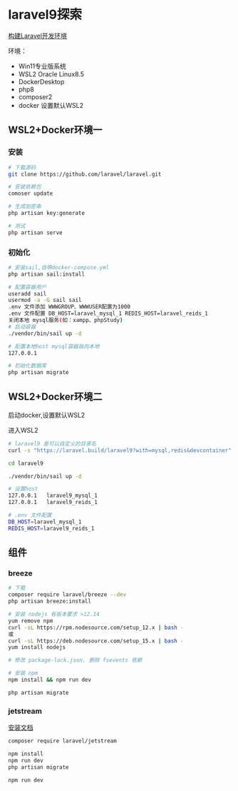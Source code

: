 # laravel9探索

[构建Laravel开发环境](https://learnku.com/docs/laravel-development-environment/9.x/building-the-sail-environment-under-macos/12319)

环境：

* Win11专业版系统
* WSL2 Oracle Linux8.5
* DockerDesktop
* php8
* composer2
* docker 设置默认WSL2


## WSL2+Docker环境一

### 安装

```sh
# 下载源码
git clone https://github.com/laravel/laravel.git

# 安装依赖包
comoser update

# 生成加密串
php artisan key:generate

# 测试
php artisan serve
```

### 初始化

```sh
# 安装sail,自带docker-compose.yml
php artisan sail:install

# 配置容器用户
useradd sail
usermod -a -G sail sail
.env 文件添加 WWWGROUP、WWWUSER配置为1000
.env 文件配置 DB_HOST=laravel_mysql_1 REDIS_HOST=laravel_reids_1
关闭本地 mysql服务(如：xampp、phpStudy)
# 启动容器
./vendor/bin/sail up -d

# 配置本地host mysql容器指向本地
127.0.0.1   

# 初始化数据库
php artisan migrate
```

## WSL2+Docker环境二

启动docker,设置默认WSL2

进入WSL2

```sh
# laravel9 是可以自定义的目录名
curl -s "https://laravel.build/laravel9?with=mysql,redis&devcontainer" | bash

cd laravel9  

./vendor/bin/sail up -d

# 设置host 
127.0.0.1   laravel9_mysql_1
127.0.0.1   laravel9_reids_1

# .env 文件配置 
DB_HOST=laravel_mysql_1 
REDIS_HOST=laravel9_reids_1
```
## 组件

### breeze

```sh
# 下载
composer require laravel/breeze --dev
php artisan breeze:install

# 安装 nodejs 有版本要求 >12.14
yum remove npm
curl -sL https://rpm.nodesource.com/setup_12.x | bash -
或
curl -sL https://deb.nodesource.com/setup_15.x | bash - 
yum install nodejs

# 修改 package-lock.json, 删除 fsevents 依赖

# 安装 npm
npm install && npm run dev

php artisan migrate
```

### jetstream
[安装文档](https://jetstream.laravel.com/2.x/installation.html)
```sh
composer require laravel/jetstream

npm install
npm run dev
php artisan migrate

npm run dev
```
